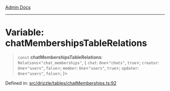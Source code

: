 [Admin Docs](/)

***

# Variable: chatMembershipsTableRelations

> `const` **chatMembershipsTableRelations**: `Relations`\<`"chat_memberships"`, \{ `chat`: `One`\<`"chats"`, `true`\>; `creator`: `One`\<`"users"`, `false`\>; `member`: `One`\<`"users"`, `true`\>; `updater`: `One`\<`"users"`, `false`\>; \}\>

Defined in: [src/drizzle/tables/chatMemberships.ts:92](https://github.com/NishantSinghhhhh/talawa-api/blob/eec373445d0a4b36c011832ad5010e69e112315d/src/drizzle/tables/chatMemberships.ts#L92)
